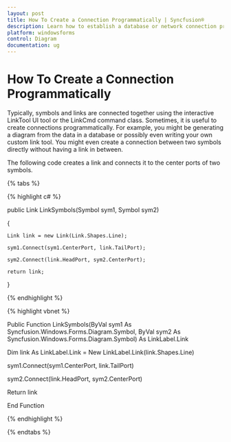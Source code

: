 ```yaml
---
layout: post
title: How To Create a Connection Programmatically | Syncfusion®
description: Learn how to establish a database or network connection programmatically. This guide covers necessary steps and best practices in concise detail.
platform: windowsforms
control: Diagram
documentation: ug
---
```


# How To Create a Connection Programmatically

Typically, symbols and links are connected together using the interactive LinkTool UI tool or the LinkCmd command class. Sometimes, it is useful to create connections programmatically. For example, you might be generating a diagram from the data in a database or possibly even writing your own custom link tool. You might even create a connection between two symbols directly without having a link in between.

The following code creates a link and connects it to the center ports of two symbols.


{% tabs %}

{% highlight c# %}

public Link LinkSymbols(Symbol sym1, Symbol sym2)

{

    Link link = new Link(Link.Shapes.Line);

    sym1.Connect(sym1.CenterPort, link.TailPort);

    sym2.Connect(link.HeadPort, sym2.CenterPort);

    return link;

}

{% endhighlight %}

{% highlight vbnet %}

Public Function LinkSymbols(ByVal sym1 As Syncfusion.Windows.Forms.Diagram.Symbol, ByVal sym2 As Syncfusion.Windows.Forms.Diagram.Symbol) As LinkLabel.Link

Dim link As LinkLabel.Link = New LinkLabel.Link(link.Shapes.Line)

sym1.Connect(sym1.CenterPort, link.TailPort)

sym2.Connect(link.HeadPort, sym2.CenterPort)

Return link

End Function

{% endhighlight %}

{% endtabs %}

